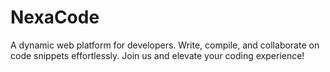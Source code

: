 # NexaCode
 A dynamic web platform for developers. Write, compile, and collaborate on code snippets effortlessly. Join us and elevate your coding experience!
